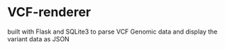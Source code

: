 # VCF-renderer
built with Flask and SQLite3 to parse VCF Genomic data and display the variant data as JSON

